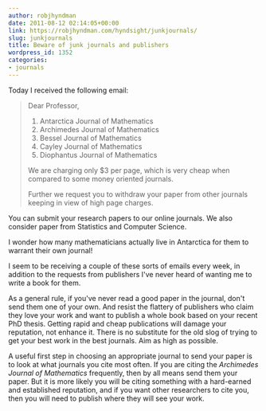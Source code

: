 ```yaml
---
author: robjhyndman
date: 2011-08-12 02:14:05+00:00
link: https://robjhyndman.com/hyndsight/junkjournals/
slug: junkjournals
title: Beware of junk journals and publishers
wordpress_id: 1352
categories:
- journals
---
```


Today I received the following email:


>Dear Professor,
>
> 1. Antarctica Journal of Mathematics
> 2. Archimedes Journal of Mathematics
> 3. Bessel Journal of Mathematics
> 4. Cayley Journal of Mathematics
> 5. Diophantus Journal of Mathematics
>
> We are charging only $3 per page, which is very cheap when compared to some money oriented journals.
>
> Further we request you to withdraw your paper from other journals keeping in view of high page charges.
>
You can submit your research papers to our online journals. We also consider paper from Statistics and Computer Science.


I wonder how many mathematicians actually live in Antarctica for them to warrant their own journal!<!-- more -->

I seem to be receiving a couple of these sorts of emails every week, in addition to the requests from publishers I've never heard of wanting me to write a book for them.

As a general rule, if you've never read a good paper in the journal, don't send them one of your own. And resist the flattery of publishers who claim they love your work and want to publish a whole book based on your recent PhD thesis. Getting rapid and cheap publications will damage your reputation, not enhance it. There is no substitute for the old slog of trying to get your best work in the best journals. Aim as high as possible.

A useful first step in choosing an appropriate journal to send your paper is to look at what journals you cite most often. If you are citing the _Archimedes Journal of Mathematics_ frequently, then by all means send them your paper. But it is more likely you will be citing something with a hard-earned and established reputation, and if you want other researchers to cite you, then you will need to publish where they will see your work.
